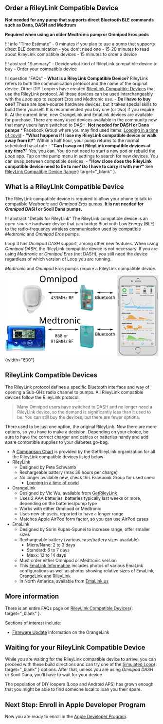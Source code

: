 ## Order a RileyLink Compatible Device

**Not needed for any pump that supports direct Bluetooth BLE commands such as Dana, DASH and Medtrum**

**Required when using an older Medtronic pump or Omnipod Eros pods**

!!! info "Time Estimate"
    - 0 minutes if you plan to use a pump that supports direct BLE communication - you don't need one
    - 15-20 minutes to read about RileyLink compatible devices
    - 15 minutes to order a device

!!! abstract "Summary"
    - Decide what kind of RileyLink compatible device to buy
    - Order your compatible device

!!! question "FAQs"
    - **What is a RileyLink Compatible Device?** RileyLink refers to both the communication protocol and the name of the original device. Other DIY Loopers have created [RileyLink Compatible Devices](rileylink.md#rileylink-compatible-devices) that use the RileyLink protocol. All these devices can be used interchangeably with the *Loop* app to support Eros and Medtronic use.
    - **Do I have to buy one?** These are open-source hardware devices, but it takes special skills to build them yourself. It is recommended you buy one (or two) if you require it. At the current time, new OrangeLink and EmaLink devices are available for purchase. There are many used devices available in the community now that many users have switched to DASH. **Not needed for DASH or Dana pumps**
        * Facebook Group where you may find used items: [Looping in a time of covid](https://www.facebook.com/groups/1087611668259945/)
    - **"What happens if I lose my RileyLink compatible device or walk away from it?"** Within a half hour, your pump returns to the normal scheduled basal rate
    - **"Can I swap out RileyLink compatible devices at any time?"** Yes, you can. You do not need to start a new pod or rebuild the *Loop* app. Tap on the pump menu in settings to search for new devices. You can swap between compatible devices.
    - **"How close does the RileyLink compatible device need to be to me? Do I have to carry it with me?"** See [RileyLink Compatible Device Range](../faqs/rileylink-faqs.md#range){: target="_blank" }.


## What is a RileyLink Compatible Device

The RileyLink compatible device is required to allow your phone to talk to compatible *Medtronic* and *Omnipod Eros* pumps. **It is not needed for *Omnipod DASH* or Sooil Dana pumps.**

!!! abstract "Details for RileyLink"
    The RileyLink compatible device is an open-source hardware device that can bridge Bluetooth Low Energy (BLE) to the radio-frequency wireless communication used by compatible *Medtronic* and *Omnipod Eros* pumps.

Loop 3 has *Omnipod DASH* support, among other new features. When using *Omnipod DASH*, the RileyLink compatible device is not necessary.  If you are using *Medtronic* or *Omnipod Eros* (not DASH), you still need the device regardless of which version of Loop you are running.

*Medtronic* and *Omnipod Eros* pumps require a RileyLink compatible device.

![Omnipod Eros or Medtronic pump communicating through RileyLink to phone running Loop app](img/rileylink-comm-pod-mmt.svg){width="600"}


## RileyLink Compatible Devices

The RileyLink protocol defines a specific Bluetooth interface and way of opening a Sub-GHz radio channel to pumps. All RileyLink compatible devices follow the RileyLink protocol.

> Many Omnipod users have switched to DASH and no longer need a RileyLink device, so the demand is significantly less than it used to be. You can still buy the devices, but there are fewer options.

There used to be just one option, the original RileyLink. Now there are more options, so you have to make a decision. Depending on your choice, be sure to have the correct charger and cables or batteries handy and add spare compatible supplies to your diabetes go-bag.

- A [Comparison Chart](https://getrileylink.org/rileylink-compatible-hardware-comparison-chart?fbclid=IwAR2vHbOzla-zmM-cSp4NkOB_23k3spgnaYvCIGRcACcIQ25FJAU_7HRkH2A) is provided by the GetRileyLink organization for all the RileyLink compatible devices listed below
- RileyLink
    - Designed by Pete Schwamb
    - Rechargeable battery (max 36 hours per charge)
    - No longer available new, check this Facebook Group for used ones:
        * [Looping in a time of covid](https://www.facebook.com/groups/1087611668259945/)
- OrangeLink
    - Designed by Vic Wu, available from [GetRileyLink](https://getrileylink.org)
    - Uses 2 AAA batteries, batteries typically last weeks or more, depending on the batteries/pump type
    - Works with either Omnipod or Medtronic
    - Uses new chipsets, reported to have a longer range
    - Matches Apple AirPod form factor, so you can use AirPod cases
- EmaLink
    - Designed by Sorin Kupas-Spunei to increase range, offer smaller sizes
    - Rechargeable battery (various case/battery sizes available)
        - Micro/Nano: 2 to 3 days
        - Standard: 6 to 7 days
        - Maxx: 12 to 14 days
    - Must order either Omnipod or Medtronic version
    - This [EmaLink Information](https://github.com/sks01/EmaLink#emalink) includes photos of various EmaLink configurations as well as photos showing relative sizes of EmaLink, OrangeLink and RileyLink
    - In North America, available from [EmaLink.us](https://www.emalink.us)

## More information

There is an entire FAQs page on [RileyLink Compatible Devices](../faqs/rileylink-faqs.md){: target="_blank" }.

Sections of interest include:

* [Firmware Update](../faqs/rileylink-faqs.md#orangelink-firmware) information on the OrangeLink

## Waiting for your RileyLink Compatible Device

While you are waiting for the RileyLink compatible device to arrive, you can proceed with these build directions and can try one of the [Simulated Loop](../version/simulator.md){: target="_blank" } options. After that, unless you are using *Omnipod DASH* or Sooil Dana, you'll have to wait for your device.

The population of DIY loopers (Loop and Android APS) has grown enough that you might be able to find someone local to loan you their spare.

## Next Step: Enroll in Apple Developer Program

Now you are ready to enroll in the [Apple Developer Program](apple-developer.md).
